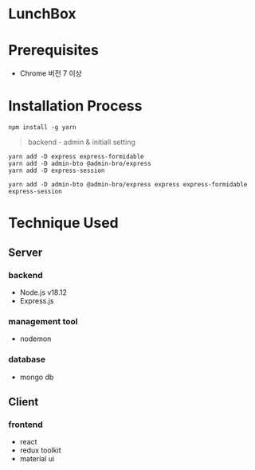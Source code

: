 # LunchBox

# Prerequisites
- Chrome 버전 7 이상

# Installation Process
```
npm install -g yarn
```
> backend - admin & initiall setting
```
yarn add -D express express-formidable
yarn add -D admin-bto @admin-bro/express
yarn add -D express-session

yarn add -D admin-bto @admin-bro/express express express-formidable express-session
```

# Technique Used
## Server
### backend
- Node.js v18.12
- Express.js
### management tool
- nodemon
### database
- mongo db
## Client
### frontend
- react
- redux toolkit
- material ui